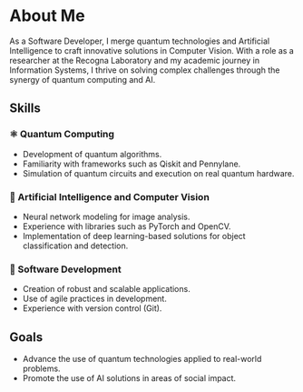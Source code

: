 # About Me

As a Software Developer, I merge quantum technologies and Artificial Intelligence to craft innovative solutions in Computer Vision. With a role as a researcher at the Recogna Laboratory and my academic journey in Information Systems, I thrive on solving complex challenges through the synergy of quantum computing and AI.

## Skills

### ⚛️ Quantum Computing
- Development of quantum algorithms.
- Familiarity with frameworks such as Qiskit and Pennylane.
- Simulation of quantum circuits and execution on real quantum hardware.

### 🤖 Artificial Intelligence and Computer Vision
- Neural network modeling for image analysis.
- Experience with libraries such as PyTorch and OpenCV.
- Implementation of deep learning-based solutions for object classification and detection.

### 🚀 Software Development
- Creation of robust and scalable applications.
- Use of agile practices in development.
- Experience with version control (Git).

## Goals

- Advance the use of quantum technologies applied to real-world problems.
- Promote the use of AI solutions in areas of social impact.

